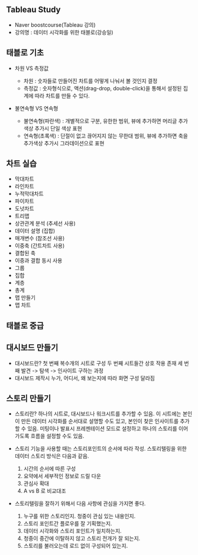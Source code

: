 ## Tableau Study
- Naver boostcourse(Tableau 강의)
- 강의명 : 데이터 시각화를 위한 태블로(강승일)

## 태블로 기초
- 차원 VS 측정값
  - 차원 : 숫자들로 만들어진 차트를 어떻게 나눠서 볼 것인지 결정
  - 측정값 : 숫자형식으로, 액션(drag-drop, double-click)을 통해서 설정된 집계에 따라 차트를 만들 수 있다.

- 불연속형 VS 연속형
  - 불연속형(파란색) :  개별적으로 구분, 유한한 범위, 뷰에 추가하면 머리글 추가 색상 추가시 단일 색상 표현
  - 연속형(초록색) : 단절이 없고 끊어지지 않는 무한대 범위, 뷰에 추가하면 축을 추가색상 추가시 그라데이션으로 표현

## 차트 실습
- 막대차트
- 라인차트
- 누적막대차트
- 파이차트
- 도넛차트
- 트리맵
- 상관관계 분석 (추세선 사용)
- 데이터 설명 (집합)
- 매개변수 (참조선 사용)
- 이중축 (간트차트 사용)
- 결합된 축
- 이중과 결합 동시 사용
- 그룹
- 집합
- 계층
- 총계
- 맵 만들기
- 맵 차트

## 태블로 중급

## 대시보드 만들기
- 대시보드란?
  첫 번째 복수개의 시트로 구성
  두 번째 시트들간 상호 작용 존재
  세 번째 발견 -> 탐색 -> 인사이트 구하는 과정
- 대시보드 제작시 누가, 어디서, 왜 보는지에 따라 화면 구성 달라짐

## 스토리 만들기
- 스토리란?
  하나의 시트로, 대시보드나 워크시트를 추가할 수 있음.
  이 시트에는 본인이 만든 데이터 시각화를 순서대로 설명할 수도 있고, 본인이 찾은 인사이트를 추가할 수 있음.
  미팅이나 발표시 프레젠테이션 모드로 설정하고 하나의 스토리를 이어가도록 흐름을 설정할 수도 있음.

- 스토리 기능을 사용할 때는 스토리포인트의 순서에 따라 작성.
  스토리텔링을 위한 데이터 스토리 방식은 다음과 같음.
    1. 시간의 순서에 따른 구성
    2. 요약에서 세부적인 정보로 드릴 다운
    3. 관심사 확대 
    4. A vs B 로 비교대조

- 스토리텔링을 잘하기 위해서 다음 사항에 관심을 가지면 좋다.
  1. 누구를 위한 스토리인지. 청중이 관심 있는 내용인지.
  2. 스토리 포인트간 플로우를 잘 기획했는지.
  3. 데이터 시각화와 스토리 포인트가 일치하는지.
  4. 청중이 중간에 이탈하지 않고 스토리 전개가 잘 되는지.
  5. 스토리를 불러오는데 로드 없이 구성되어 있는지.
